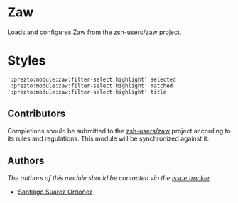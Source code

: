 Zaw
===

Loads and configures Zaw from the [zsh-users/zaw][1] project.

Styles
======

```
':prezto:module:zaw:filter-select:highlight' selected
':prezto:module:zaw:filter-select:highlight' matched
':prezto:module:zaw:filter-select:highlight' title
```

Contributors
------------

Completions should be submitted to the [zsh-users/zaw][1] project according
to its rules and regulations. This module will be synchronized against it.

Authors
-------

*The authors of this module should be contacted via the [issue tracker][2].*

  - [Santiago Suarez Ordoñez](https://github.com/santiycr)

[1]: https://github.com/zsh-users/zaw
[2]: https://github.com/sorin-ionescu/prezto/issues

